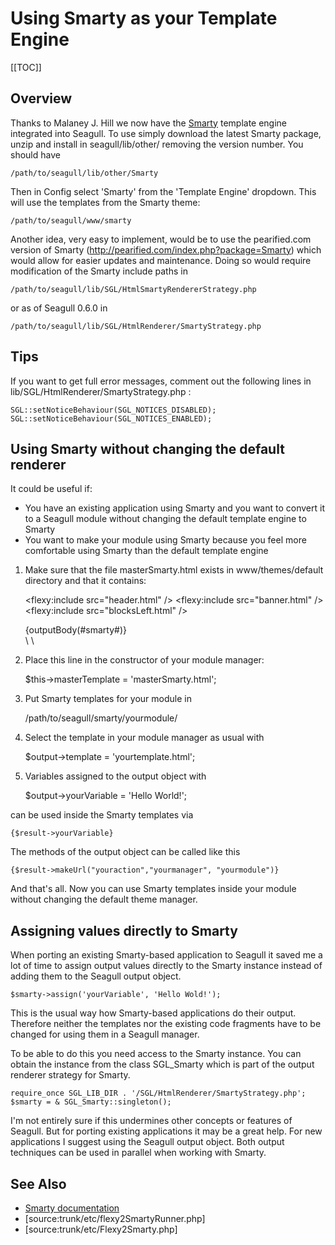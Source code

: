 <!-- Name: Howto/Templates/Smarty -->
<!-- Version: 12 -->
<!-- Last-Modified: 2007/12/02 21:51:35 -->
<!-- Author: demian -->
# Using Smarty as your Template Engine
[[TOC]]

## Overview
Thanks to Malaney J. Hill we now have the [Smarty][1] template engine integrated into Seagull.  To use simply download the latest Smarty package, unzip and install in seagull/lib/other/ removing the version number.  You should have


	/path/to/seagull/lib/other/Smarty

Then in Config select 'Smarty' from the 'Template Engine' dropdown.  This will use the templates from the Smarty theme:

	/path/to/seagull/www/smarty

Another idea, very easy to implement, would be to use the pearified.com version of Smarty (http://pearified.com/index.php?package=Smarty) which would allow for easier updates and maintenance.  Doing so would require modification of the Smarty include paths in 


	/path/to/seagull/lib/SGL/HtmlSmartyRendererStrategy.php

or as of Seagull 0.6.0 in 


	/path/to/seagull/lib/SGL/HtmlRenderer/SmartyStrategy.php

## Tips
If you want to get full error messages, comment out the following lines in lib/SGL/HtmlRenderer/SmartyStrategy.php :


	SGL::setNoticeBehaviour(SGL_NOTICES_DISABLED);
	SGL::setNoticeBehaviour(SGL_NOTICES_ENABLED);


## Using Smarty without changing the default renderer

It could be useful if: 

 * You have an existing application using Smarty and you want to convert it to a Seagull module without changing the default template engine to Smarty
 * You want to make your module using Smarty because you feel more comfortable using Smarty than the default template engine

1. Make sure that the file masterSmarty.html exists in www/themes/default directory and that it contains:


	\<flexy:include src="header.html" /\>
	\<flexy:include src="banner.html" /\>
	\<flexy:include src="blocksLeft.html" /\>
	<div id="content">
	{outputBody(#smarty#)}
	</div>
	\<flexy:include src="blocksRight.html" /\>
	\<flexy:include src="footer.html" /\>

2. Place this line in the constructor of your module manager:


	$this-\>masterTemplate     = 'masterSmarty.html';

3. Put Smarty templates for your module in


	/path/to/seagull/smarty/yourmodule/

4. Select the template in your module manager as usual with


	$output-\>template = 'yourtemplate.html';

5. Variables assigned to the output object with


	$output-\>yourVariable = 'Hello World!';

can be used inside the Smarty templates via


	{$result->yourVariable}

The methods of the output object can be called like this


	{$result->makeUrl("youraction","yourmanager", "yourmodule")}


And that's all. Now you can use Smarty templates inside your module without changing the default theme manager.

## Assigning values directly to Smarty

When porting an existing Smarty-based application to Seagull it saved me a lot of time to assign output values directly to the Smarty instance instead of adding them to the Seagull output object.


	$smarty->assign('yourVariable', 'Hello Wold!');

This is the usual way how Smarty-based applications do their output. Therefore neither the templates nor the existing code fragments have to be changed for using them in a Seagull manager.

To be able to do this you need access to the Smarty instance. You can obtain the instance from the class SGL\_Smarty which is part of the output renderer strategy for Smarty.


	require_once SGL_LIB_DIR . '/SGL/HtmlRenderer/SmartyStrategy.php';
	$smarty = & SGL_Smarty::singleton();

I'm not entirely sure if this undermines other concepts or features of Seagull. But for porting existing applications it may be a great help. For new applications I suggest using the Seagull output object. Both output techniques can be used in parallel when working with Smarty.

## See Also
 * [Smarty documentation][2]
 * [source:trunk/etc/flexy2SmartyRunner.php]
 * [source:trunk/etc/Flexy2Smarty.php]

[1]:	http://smarty.php.net/
[2]:	http://smarty.php.net/docs.php